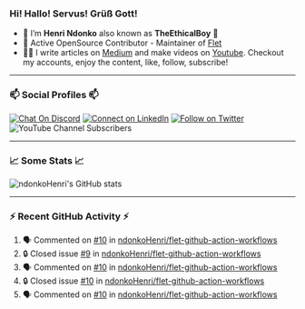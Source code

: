 ### Hi! Hallo! Servus! Grüß Gott!

- 🙂  I’m **Henri Ndonko** also known as **TheEthicalBoy** 👾
- 🚀  Active OpenSource Contributor - Maintainer of [Flet](https://github.com/flet-dev/flet) 
- 👨‍🏫  I write articles on [Medium](https://ndonkohenri.medium.com/) and make videos on [Youtube](https://youtube.com/@ndonkoHenri). Checkout my accounts, enjoy the content, like, follow, subscribe!

---

### 📫 Social Profiles 📫

[![Chat On Discord](https://img.shields.io/badge/--discord?label=Username=the_ethical_boy&logo=Discord&style=social)](https://github.com/ndonkoHenri) 
[![Connect on LinkedIn](https://img.shields.io/badge/--linkedin?label=LinkedIn&logo=LinkedIn&style=social)](https://www.linkedin.com/in/ndonkohenri) 
[![Follow on Twitter](https://img.shields.io/badge/--twitter?label=Twitter&logo=Twitter&style=social)](https://twitter.com/ndonkoHenri)
![YouTube Channel Subscribers](https://img.shields.io/youtube/channel/subscribers/UC2j9sVx0O7M8CebjMtyCuNQ?style=social&label=Youtube&link=https%3A%2F%2Fyoutube.com%2F%40ndonkoHenri)

---

### 📈 Some Stats 📈

<!-- <a href="https://github.com/ndonkoHenri">
<img src="https://github.com/ndonkoHenri/github-stats/blob/master/generated/overview.svg#gh-dark-mode-only" />
<img src="https://github.com/ndonkoHenri/github-stats/blob/master/generated/languages.svg#gh-dark-mode-only" />
<img src="https://github.com/ndonkoHenri/github-stats/blob/master/generated/overview.svg#gh-light-mode-only" />
<img src="https://github.com/ndonkoHenri/github-stats/blob/master/generated/languages.svg#gh-light-mode-only" />
</a> -->

<!-- ![ndonkoHenri's GitHub stats](https://github-readme-stats.vercel.app/api?username=ndonkoHenri&show_icons=true) -->

![ndonkoHenri's GitHub stats](https://github-readme-stats.vercel.app/api?username=ndonkoHenri&theme=tokyonight&show_icons=true&title_color=fff&text_color=fff)

<!-- [![Top Langs](https://github-readme-stats.vercel.app/api/top-langs/?username=ndonkoHenri)](https://github.com/ndonkoHenri/github-readme-stats) -->

---

### :zap: Recent GitHub Activity :zap:

<!--START_SECTION:activity-->
1. 🗣 Commented on [#10](https://github.com/ndonkoHenri/flet-github-action-workflows/issues/10#issuecomment-2529445015) in [ndonkoHenri/flet-github-action-workflows](https://github.com/ndonkoHenri/flet-github-action-workflows)
2. 🔒 Closed issue [#9](https://github.com/ndonkoHenri/flet-github-action-workflows/issues/9) in [ndonkoHenri/flet-github-action-workflows](https://github.com/ndonkoHenri/flet-github-action-workflows)
3. 🗣 Commented on [#10](https://github.com/ndonkoHenri/flet-github-action-workflows/issues/10#issuecomment-2527970933) in [ndonkoHenri/flet-github-action-workflows](https://github.com/ndonkoHenri/flet-github-action-workflows)
4. 🔒 Closed issue [#10](https://github.com/ndonkoHenri/flet-github-action-workflows/issues/10) in [ndonkoHenri/flet-github-action-workflows](https://github.com/ndonkoHenri/flet-github-action-workflows)
5. 🗣 Commented on [#10](https://github.com/ndonkoHenri/flet-github-action-workflows/issues/10#issuecomment-2527723597) in [ndonkoHenri/flet-github-action-workflows](https://github.com/ndonkoHenri/flet-github-action-workflows)
<!--END_SECTION:activity-->
